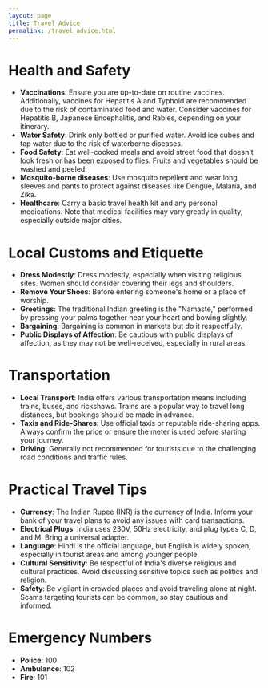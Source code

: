 ```yaml
---
layout: page
title: Travel Advice
permalink: /travel_advice.html
---
```


# Health and Safety

- **Vaccinations**: Ensure you are up-to-date on routine vaccines. Additionally, vaccines for Hepatitis A and Typhoid are recommended due to the risk of contaminated food and water. Consider vaccines for Hepatitis B, Japanese Encephalitis, and Rabies, depending on your itinerary.
- **Water Safety**: Drink only bottled or purified water. Avoid ice cubes and tap water due to the risk of waterborne diseases.
- **Food Safety**: Eat well-cooked meals and avoid street food that doesn't look fresh or has been exposed to flies. Fruits and vegetables should be washed and peeled.
- **Mosquito-borne diseases**: Use mosquito repellent and wear long sleeves and pants to protect against diseases like Dengue, Malaria, and Zika.
- **Healthcare**: Carry a basic travel health kit and any personal medications. Note that medical facilities may vary greatly in quality, especially outside major cities.

# Local Customs and Etiquette

- **Dress Modestly**: Dress modestly, especially when visiting religious sites. Women should consider covering their legs and shoulders.
- **Remove Your Shoes**: Before entering someone's home or a place of worship.
- **Greetings**: The traditional Indian greeting is the "Namaste," performed by pressing your palms together near your heart and bowing slightly.
- **Bargaining**: Bargaining is common in markets but do it respectfully.
- **Public Displays of Affection**: Be cautious with public displays of affection, as they may not be well-received, especially in rural areas.

# Transportation

- **Local Transport**: India offers various transportation means including trains, buses, and rickshaws. Trains are a popular way to travel long distances, but bookings should be made in advance.
- **Taxis and Ride-Shares**: Use official taxis or reputable ride-sharing apps. Always confirm the price or ensure the meter is used before starting your journey.
- **Driving**: Generally not recommended for tourists due to the challenging road conditions and traffic rules.

# Practical Travel Tips

- **Currency**: The Indian Rupee (INR) is the currency of India. Inform your bank of your travel plans to avoid any issues with card transactions.
- **Electrical Plugs**: India uses 230V, 50Hz electricity, and plug types C, D, and M. Bring a universal adapter.
- **Language**: Hindi is the official language, but English is widely spoken, especially in tourist areas and among younger people.
- **Cultural Sensitivity**: Be respectful of India's diverse religious and cultural practices. Avoid discussing sensitive topics such as politics and religion.
- **Safety**: Be vigilant in crowded places and avoid traveling alone at night. Scams targeting tourists can be common, so stay cautious and informed.

# Emergency Numbers

- **Police**: 100
- **Ambulance**: 102
- **Fire**: 101

